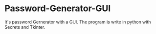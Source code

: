 # Password-Generator-GUI
It's password Gernerator with a GUI. The program is write in python with Secrets and Tkinter.
